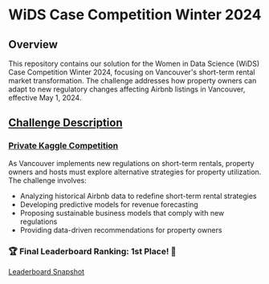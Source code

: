 # WiDS Case Competition Winter 2024 

## Overview
This repository contains our solution for the Women in Data Science (WiDS) Case Competition Winter 2024, focusing on Vancouver's short-term rental market transformation. The challenge addresses how property owners can adapt to new regulatory changes affecting Airbnb listings in Vancouver, effective May 1, 2024.

## <a href="https://github.com/shashankhs11/ubc-wids-nov2024/blob/main/reports/Case%20Competition%20Winter%202024%20Package.pdf" target="_blank">Challenge Description</a>

### [Private Kaggle Competition](https://www.kaggle.com/competitions/effects-of-policy-on-the-housing-market/)

As Vancouver implements new regulations on short-term rentals, property owners and hosts must explore alternative strategies for property utilization. The challenge involves:
- Analyzing historical Airbnb data to redefine short-term rental strategies
- Developing predictive models for revenue forecasting
- Proposing sustainable business models that comply with new regulations
- Providing data-driven recommendations for property owners


### 🏆 Final Leaderboard Ranking: 1st Place! 🎉

<a href="https://github.com/shashankhs11/ubc-wids-nov2024/blob/main/reports/images/leaderboard-snapshot.png" target="_blank">Leaderboard Snapshot</a>